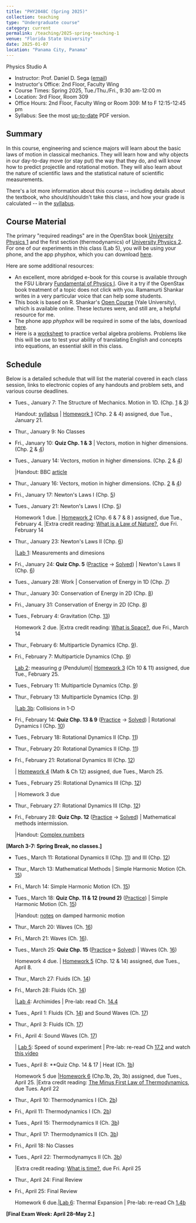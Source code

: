 ```yaml
---
title: "PHY2048C (Spring 2025)"
collection: teaching
type: "Undergraduate course"
category: current
permalink: /teaching/2025-spring-teaching-1
venue: "Florida State University"
date: 2025-01-07
location: "Panama City, Panama"
---
```

Physics Studio A

* Instructor:	Prof. Daniel D. Sega ([email](mailto:dsega@fsu.edu))
* Instructor's Office: 2nd Floor, Faculty Wing	
* Course Times: Spring 2025, Tue./Thu./Fri., 9:30 am-12:00 m
* Location:	3rd Floor, Room 309
* Office Hours:	2nd Floor, Faculty Wing or Room 309: M to F 12:15-12:45 pm
* Syllabus:	See the most [up-to-date](../files/PHY2048C.pdf) PDF version.

Summary
-----------
In this course, engineering and science majors will learn about the basic laws of motion in classical mechanics. They will learn how and why objects in our day-to-day move (or stay put) the way that they do, and will know how to predict projectile and rotational motion. They will also learn about the nature of scientific laws and the statistical nature of scientific measurements.

There's a lot more information about this course -- including details about the textbook, who should/shouldn't take this class, and how your grade is calculated -- in the [syllabus](../files/PHY2048C.pdf).

Course Material
--------------
The primary "required readings" are in the OpenStax book [University Physics 1](https://openstax.org/details/books/university-physics-volume-1) and the first section (thermodynamics) of [University Physics 2](https://openstax.org/details/books/university-physics-volume-2). For one of our experiments in this class (Lab 5), you will be using your phone, and the app phyphox, which you can download [here](https://phyphox.org).

Here are some additional resources:

* An excellent, more abridged e-book for this course is available through the FSU Library [Fundamental of Physics I](https://fsu-flvc.primo.exlibrisgroup.com/discovery/openurl?institution=01FALSC_FSU&vid=01FALSC_FSU:Home&isbn=9780300243772&genre=book&eisbn=9780300249583&title=Fundamentals%20of%20Physics%20I&sid=jstor:jstor). Give it a try if the OpenStax book treatment of a topic does not click with you. Ramamurti Shankar writes in a very particular voice that can help some students.
* This book is based on R. Shankar's [Open Course](https://oyc.yale.edu/physics/phys-200) (Yale University), which is available online. These lectures were, and still are, a helpful resource for me.
* The phone app *phyphox* will be required in some of the labs, download [here](https://phyphox.org/download/).
* Here is a [worksheet](../files/verbalal.pdf) to practice verbal algebra problems. Problems like this will be use to test your ability of translating English and concepts into equations, an essential skill in this class.

Schedule
-------------

Below is a detailed schedule that will list the material covered in each class session, links to electronic copies of any handouts and problem sets, and various course deadlines.

* Tues., January 7: The Structure of Mechanics. Motion in 1D. (Chp. [1](https://openstax.org/books/university-physics-volume-1/pages/1-introduction) & [3](https://openstax.org/books/university-physics-volume-1/pages/3-introduction))

  Handout: [syllabus](../files/PHY2048C.pdf) | [Homework 1](../files/homework1.pdf) (Chp. 2 & 4) assigned, due Tue., January 21.
* Thur., January 9: No Classes
* Fri., January 10: **Quiz Chp. 1 & 3** \| Vectors, motion in higher dimensions. (Chp. [2](https://openstax.org/books/university-physics-volume-1/pages/2-introduction) & [4](https://openstax.org/books/university-physics-volume-1/pages/4-introduction))
* Tues., January 14: Vectors, motion in higher dimensions. (Chp. [2](https://openstax.org/books/university-physics-volume-1/pages/2-introduction) & [4](https://openstax.org/books/university-physics-volume-1/pages/4-introduction))

  |Handout: BBC [article](https://www.bbc.com/news/articles/cx2j8v8wvrko)
* Thur., January 16: Vectors, motion in higher dimensions. (Chp. [2](https://openstax.org/books/university-physics-volume-1/pages/2-introduction) & [4](https://openstax.org/books/university-physics-volume-1/pages/4-introduction))
* Fri., January 17: Newton's Laws I (Chp. [5](https://openstax.org/books/university-physics-volume-1/pages/5-introduction))
* Tues., January 21: Newton's Laws I (Chp. [5](https://openstax.org/books/university-physics-volume-1/pages/5-introduction))
  
  Homework 1 due. | [Homework 2](../files/2048Chw2.pdf) (Chp. 6 & 7 & 8 ) assigned, due Tue., February 4. |Extra credit reading: [What is a Law of Nature?](https://1000wordphilosophy.com/2014/02/17/laws-of-nature/), due Fri. February 14
* Thur., January 23: Newton's Laws II (Chp. [6](https://openstax.org/books/university-physics-volume-1/pages/6-introduction))

  |[Lab 1](../files/2048lab1.pdf): Measurements and dimesions
* Fri., January 24: **Quiz Chp. 5** ([Practice](../files/mock2.pdf) -> [Solved](../images/mock2sol.jpg)) \| Newton's Laws II (Chp. [6](https://openstax.org/books/university-physics-volume-1/pages/6-introduction))
* Tues., January 28:  Work \| Conservation of Energy in 1D (Chp. [7](https://openstax.org/books/university-physics-volume-1/pages/7-introduction))
* Thur., January 30: Conservation of Energy in 2D (Chp. [8](https://openstax.org/books/university-physics-volume-1/pages/8-introduction))
* Fri., January 31: Conservation of Energy in 2D (Chp. [8](https://openstax.org/books/university-physics-volume-1/pages/8-introduction))
* Tues., February 4: Gravitation (Chp. [13](https://openstax.org/books/university-physics-volume-1/pages/13-introduction))

  Homework 2 due. |Extra credit reading: [What is Space?](https://1000wordphilosophy.com/2022/08/03/what-is-space/), due Fri., March 14
* Thur., February 6: Multiparticle Dynamics (Chp. [9](https://openstax.org/books/university-physics-volume-1/pages/9-introduction)).
* Fri., February 7: Multiparticle Dynamics (Chp. [9](https://openstax.org/books/university-physics-volume-1/pages/9-introduction))

  [Lab 2](../files/2048lab2.pdf): measuring *g* (Pendulum)| [Homework 3](../files/2048Chw3.pdf) (Ch 10 & 11) assigned, due Tue., February 25.
* Tues., February 11: Multiparticle Dynamics (Chp. [9](https://openstax.org/books/university-physics-volume-1/pages/9-introduction))
* Thur., February 13: Multiparticle Dynamics (Chp. [9](https://openstax.org/books/university-physics-volume-1/pages/9-introduction))

  |[Lab 3b](../files/2048lab3b.pdf): Collisions in 1-D
* Fri., February 14: **Quiz Chp. 13 & 9** ([Practice](../files/mock3.pdf) -> [Solved](../files/mock3sol.jpg)) \| Rotational Dynamics I (Chp. [10](https://openstax.org/books/university-physics-volume-1/pages/10-introduction))
* Tues., February 18: Rotational Dynamics II (Chp. [11](https://openstax.org/books/university-physics-volume-1/pages/11-introduction))
* Thur., February 20: Rotational Dynamics II (Chp. [11](https://openstax.org/books/university-physics-volume-1/pages/11-introduction))
* Fri., February 21: Rotational Dynamics III (Chp. [12](https://openstax.org/books/university-physics-volume-1/pages/12-introduction))

  | [Homework 4](../files/2048Chw4.pdf) (Math & Ch 12) assigned, due Tues., March 25.
* Tues., February 25: Rotational Dynamics III (Chp. [12](https://openstax.org/books/university-physics-volume-1/pages/12-introduction))

  | Homework 3 due 
* Thur., February 27: Rotational Dynamics III (Chp. [12](https://openstax.org/books/university-physics-volume-1/pages/12-introduction))
* Fri., February 28: **Quiz Chp. 12** ([Practice](../files/mock4.pdf) -> [Solved](../files/mock4sol.pdf)) \| Mathematical methods intermission.

  |Handout: [Complex numbers](../files/complex_numbers.pdf)


**[March 3-7: Spring Break, no classes.]**
  
* Tues., March 11: Rotational Dynamics II (Chp. [11](https://openstax.org/books/university-physics-volume-1/pages/11-introduction)) and III (Chp. [12](https://openstax.org/books/university-physics-volume-1/pages/12-introduction))
* Thur., March 13: Mathematical Methods \| Simple Harmonic Motion (Ch. [15](https://openstax.org/books/university-physics-volume-1/pages/15-introduction))
* Fri., March 14:  Simple Harmonic Motion (Ch. [15](https://openstax.org/books/university-physics-volume-1/pages/15-introduction))
* Tues., March 18: **Quiz Chp. 11 & 12 (round 2)** ([Practice](../files/mock4r2.pdf)) \| Simple Harmonic Motion (Ch. [15](https://openstax.org/books/university-physics-volume-1/pages/15-introduction))

  |Handout: [notes](../files/dampedShankar.pdf) on damped harmonic motion
* Thur., March 20: Waves (Ch. [16](https://openstax.org/books/university-physics-volume-1/pages/16-introduction))
* Fri.,  March 21: Waves (Ch. [16](https://openstax.org/books/university-physics-volume-1/pages/16-introduction)).
* Tues., March 25: **Quiz Chp. 15** ([Practice](../files/mock5.pdf)-> [Solved](../files/mocksol5.pdf)) \| Waves (Ch. [16](https://openstax.org/books/university-physics-volume-1/pages/16-introduction))

  Homework 4 due. | [Homework 5](../files/2048Chw5.pdf) (Chp. 12 & 14) assigned, due Tues., April 8.
* Thur., March 27: Fluids (Ch. [14](https://openstax.org/books/university-physics-volume-1/pages/14-introduction))
* Fri., March 28: Fluids (Ch. [14](https://openstax.org/books/university-physics-volume-1/pages/14-introduction))
  
   |[Lab 4](../files/2048lab4.pdf): Archimides \| Pre-lab: read Ch. [14.4](https://openstax.org/books/university-physics-volume-1/pages/14-4-archimedes-principle-and-buoyancy)
* Tues., April 1: Fluids (Ch. [14](https://openstax.org/books/university-physics-volume-1/pages/17-introduction)) and Sound Waves (Ch. [17](https://openstax.org/books/university-physics-volume-1/pages/17-introduction))
* Thur., April 3: Fluids (Ch. [17](https://openstax.org/books/university-physics-volume-1/pages/17-introduction))
* Fri., April 4: Sound Waves (Ch. [17](https://openstax.org/books/university-physics-volume-1/pages/17-introduction))

   | [Lab 5](../files/2048Clab5.pdf): Speed of sound experiment \| Pre-lab: re-read Ch [17.2](https://openstax.org/books/university-physics-volume-1/pages/17-2-speed-of-sound) and watch [this video](https://phyphox.org/experiment/speed-of-sound/)
* Tues., April 8: **Quiz Chp. 14 & 17 \| Heat (Ch. [1b](https://openstax.org/books/university-physics-volume-2/pages/1-introduction))
  
   Homework 5 due |[Homework 6](../files/2048lab5.pdf) (Chp.1b, 2b, 3b) assigned, due Tues., April 25. |Extra credit reading: [The Minus First Law of Thermodynamics](../files/minusfirst.pdf), due Tues. April 22
* Thur., April 10: Thermodynamics I (Ch. [2b](https://openstax.org/books/university-physics-volume-2/pages/2-introduction))
* Fri., April 11:  Thermodynamics I (Ch. [2b](https://openstax.org/books/university-physics-volume-2/pages/2-introduction))
* Tues., April 15: Thermodynamics II (Ch. [3b](https://openstax.org/books/university-physics-volume-2/pages/3-introduction))
* Thur., April 17: Thermodynamics II (Ch. [3b](https://openstax.org/books/university-physics-volume-2/pages/3-introduction))
* Fri., April 18: No Classes
* Tues., April 22: Thermodynamycs II (Ch. [3b](https://openstax.org/books/university-physics-volume-2/pages/3-introduction))

  |Extra credit reading: [What is time?](https://1000wordphilosophy.com/2023/07/17/times-arrow/), due Fri. April 25
* Thur., April 24: Final Review
* Fri., April 25: Final Review

	Homework 6 due.|[Lab 6](../files/2048lab6.pdf): Thermal Expansion \| Pre-lab: re-read Ch [1.4b](https://openstax.org/books/university-physics-volume-2/pages/1-3-thermal-expansion)



**[Final Exam Week: April 28–May 2.]**
